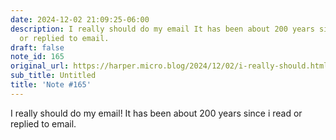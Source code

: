 ```yaml
---
date: 2024-12-02 21:09:25-06:00
description: I really should do my email It has been about 200 years since i read
  or replied to email.
draft: false
note_id: 165
original_url: https://harper.micro.blog/2024/12/02/i-really-should.html
sub_title: Untitled
title: 'Note #165'
---
```


I really should do my email! It has been about 200 years since i read or replied to email.